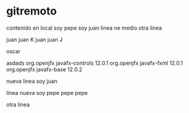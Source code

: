 # gitremoto

contenido en local soy pepe soy juan
linea ne medio
otra linea

juan juan K
juan juan J

oscar

asdads
<dependency>
      <groupId>org.openjfx</groupId>
      <artifactId>javafx-controls</artifactId>
      <version>12.0.1</version>
    </dependency>
    <dependency>
      <groupId>org.openjfx</groupId>
      <artifactId>javafx-fxml</artifactId>
      <version>12.0.1</version>
    </dependency>
    <!-- https://mvnrepository.com/artifact/org.openjfx/javafx-base -->
    <dependency>
      <groupId>org.openjfx</groupId>
      <artifactId>javafx-base</artifactId>
      <version>12.0.2</version>
</dependency>


nueva linea soy juan


linea nueva soy pepe
pepe 
pepe

otra linea